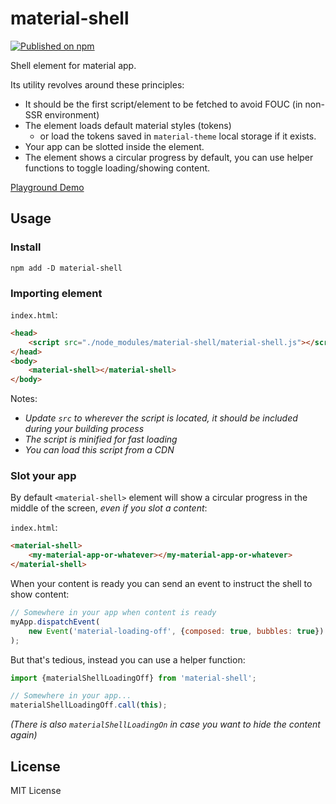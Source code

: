 # material-shell

[![Published on npm](https://img.shields.io/npm/v/material-shell.svg?logo=npm)](https://www.npmjs.com/package/material-shell)

Shell element for material app.

Its utility revolves around these principles:

- It should be the first script/element to be fetched to avoid FOUC (in non-SSR environment)
- The element loads default material styles (tokens)
  - or load the tokens saved in `material-theme` local storage if it exists.
- Your app can be slotted inside the element.
- The element shows a circular progress by default, you can use helper functions to toggle loading/showing content.

[Playground Demo](https://lit.dev/playground/#gist=968e1e293ae512a70beddd516a85885c)

## Usage

### Install

```
npm add -D material-shell
```

### Importing element

`index.html`:

```html
<head>
	<script src="./node_modules/material-shell/material-shell.js"></script>
</head>
<body>
	<material-shell></material-shell>
</body>
```

Notes:

- _Update `src` to wherever the script is located, it should be included during your building process_
- _The script is minified for fast loading_
- _You can load this script from a CDN_

### Slot your app

By default `<material-shell>` element will show a circular progress in the middle of the screen, _even if you slot a content_:

`index.html`:

```html
<material-shell>
	<my-material-app-or-whatever></my-material-app-or-whatever>
</material-shell>
```

When your content is ready you can send an event to instruct the shell to show content:

```js
// Somewhere in your app when content is ready
myApp.dispatchEvent(
	new Event('material-loading-off', {composed: true, bubbles: true})
);
```

But that's tedious, instead you can use a helper function:

```js
import {materialShellLoadingOff} from 'material-shell';

// Somewhere in your app...
materialShellLoadingOff.call(this);
```

_(There is also `materialShellLoadingOn` in case you want to hide the content again)_

## License

MIT License
